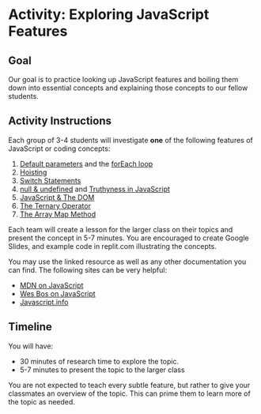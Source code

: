 # Activity: Exploring JavaScript Features

## Goal

Our goal is to practice looking up JavaScript features and boiling them down into essential concepts and explaining those concepts to our fellow students.


## Activity Instructions

Each group of 3-4 students will investigate **one** of the following features of JavaScript or coding concepts:

1.  [Default parameters](https://wesbos.com/javascript/02-functions/functions-parameters-and-arguments) and the [forEach loop](https://developer.mozilla.org/en-US/docs/Web/JavaScript/Reference/Global_Objects/Array/forEach)
1. [Hoisting](https://wesbos.com/javascript/02-functions/different-ways-to-declare-functions/#hoisting)
1. [Switch Statements](https://developer.mozilla.org/en-US/docs/Web/JavaScript/Reference/Statements/switch)
1. [null & undefined](https://wesbos.com/javascript/01-the-basics/types-null-and-undefined) and [Truthyness in JavaScript](https://wesbos.com/javascript/07-logic-and-flow-control/if-statements-function-returns-truthy-falsy)
1. [JavaScript & The DOM](https://wesbos.com/javascript/04-the-dom/introduction-to-the-dom)
1. [The Ternary Operator](https://developer.mozilla.org/en-US/docs/Web/JavaScript/Reference/Operators/Conditional_Operator)
1. [The Array Map Method](https://developer.mozilla.org/en-US/docs/Web/JavaScript/Reference/Global_Objects/Array/map)


Each team will create a lesson for the larger class on their topics and present the concept in 5-7 minutes.  You are encouraged to create Google Slides, and example code in replit.com illustrating the concepts.

You may use the linked resource as well as any other documentation you can find.  The following sites can be very helpful:

- [MDN on JavaScript](https://developer.mozilla.org/en-US/docs/Web/JavaScript)
- [Wes Bos on JavaScript](https://wesbos.com/javascript)
- [Javascript.info](https://javascript.info/)

## Timeline

You will have:

- 30 minutes of research time to explore the topic.
- 5-7 minutes to present the topic to the larger class

You are not expected to teach every subtle feature, but rather to give your classmates an overview of the topic.  This can prime them to learn more of the topic as needed.

